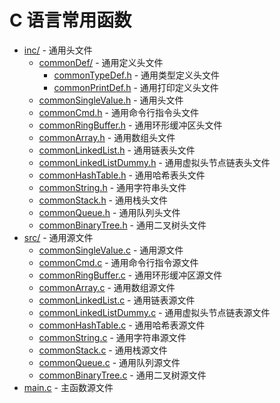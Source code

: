 # C 语言常用函数

- [inc/](./inc/) - 通用头文件
  - [commonDef/](./inc/commonDef/) - 通用定义头文件
    - [commonTypeDef.h](./inc/commonDef/commonTypeDef.h) - 通用类型定义头文件
    - [commonPrintDef.h](./inc/commonDef/commonPrintDef.h) - 通用打印定义头文件
  - [commonSingleValue.h](./inc/commonSingleValue.h) - 通用头文件
  - [commonCmd.h](./inc/commonCmd.h) - 通用命令行指令头文件
  - [commonRingBuffer.h](./inc/commonRingBuffer.h) - 通用环形缓冲区头文件
  - [commonArray.h](./inc/commonArray.h) - 通用数组头文件
  - [commonLinkedList.h](./inc/commonLinkedList.h) - 通用链表头文件
  - [commonLinkedListDummy.h](./inc/commonLinkedListDummy.h) - 通用虚拟头节点链表头文件
  - [commonHashTable.h](./inc/commonHashTable.h) - 通用哈希表头文件
  - [commonString.h](./inc/commonString.h) - 通用字符串头文件
  - [commonStack.h](./inc/commonStack.h) - 通用栈头文件
  - [commonQueue.h](./inc/commonQueue.h) - 通用队列头文件
  - [commonBinaryTree.h](./inc/commonBinaryTree.h) - 通用二叉树头文件
- [src/](./src/) - 通用源文件
  - [commonSingleValue.c](./src/commonSingleValue.c) - 通用源文件
  - [commonCmd.c](./src/commonCmd.c) - 通用命令行指令源文件
  - [commonRingBuffer.c](./src/commonRingBuffer.c) - 通用环形缓冲区源文件
  - [commonArray.c](./src/commonArray.c) - 通用数组源文件
  - [commonLinkedList.c](./src/commonLinkedList.c) - 通用链表源文件
  - [commonLinkedListDummy.c](./src/commonLinkedListDummy.c) - 通用虚拟头节点链表源文件
  - [commonHashTable.c](./src/commonHashTable.c) - 通用哈希表源文件
  - [commonString.c](./src/commonString.c) - 通用字符串源文件
  - [commonStack.c](./src/commonStack.c) - 通用栈源文件
  - [commonQueue.c](./src/commonQueue.c) - 通用队列源文件
  - [commonBinaryTree.c](./src/commonBinaryTree.c) - 通用二叉树源文件
- [main.c](./main.c) - 主函数源文件
